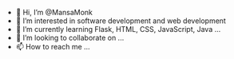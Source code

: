 - 👋 Hi, I’m @MansaMonk
- 👀 I’m interested in software development and web development
- 🌱 I’m currently learning Flask, HTML, CSS, JavaScript, Java ...
- 💞️ I’m looking to collaborate on ...
- 📫 How to reach me ...

<!---
MansaMonk/MansaMonk is a ✨ special ✨ repository because its `README.md` (this file) appears on your GitHub profile.
You can click the Preview link to take a look at your changes. 
--->

